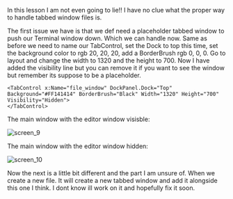 In this lesson I am not even going to lie!! I have no clue what the proper way to handle tabbed window files is. 

The first issue we have is that we def need a placeholder tabbed window to push our Terminal window down. Which we can handle now. Same as before we need to name our TabControl, set the Dock to top this time, set the background color to rgb 20, 20, 20, add a BorderBrush rgb 0, 0, 0. Go to layout and change the width to 1320 and the height to 700. Now I have added the visibility line but you can remove it if you want to see the window but remember its suppose to be a placeholder.

```
<TabControl x:Name="file_window" DockPanel.Dock="Top" Background="#FF141414" BorderBrush="Black" Width="1320" Height="700" Visibility="Hidden">
</TabControl>
```

The main window with the editor window visisble:

![screen_9](https://github.com/ravenleeblack/Illeshian-Ide/assets/76606152/f08fc475-7259-49cc-b9b7-1ff350e0d544)


The main window with the editor window hidden:

![screen_10](https://github.com/ravenleeblack/Illeshian-Ide/assets/76606152/ded43f30-3deb-4127-978d-e9a1386f2e23)

Now the next is a little bit different and the part I am unsure of. When we create a new file. It will create a new tabbed window and add it alongside this one I think. I dont know ill work on it and hopefully fix it soon.
